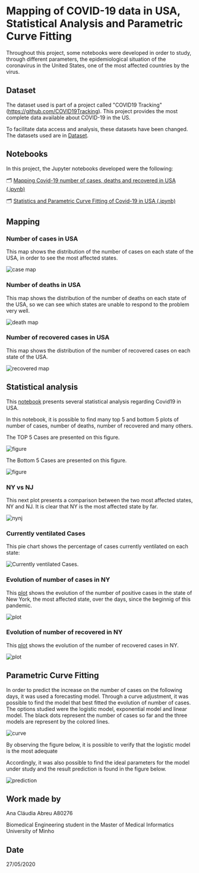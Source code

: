# Mapping of COVID-19 data in USA, Statistical Analysis and Parametric Curve Fitting

Throughout this project, some notebooks were developed in order to study, through different parameters, the epidemiological situation of the coronavirus in the United States, one of the most affected countries by the virus.

## Dataset

The dataset used is part of a project called "COVID19 Tracking"(https://github.com/COVID19Tracking). This project provides the most complete data available about COVID-19 in the US.


To facilitate data access and analysis, these datasets have been changed. The datasets used are in [Dataset](https://github.com/claudiarmabreu/Epidemologia/tree/master/Projeto%20Covid-19/Dataset).


## Notebooks

In this project, the Jupyter notebooks developed were the following:

🗂️ [Mapping Covid-19 number of cases, deaths and recovered in USA (.ipynb)](https://github.com/claudiarmabreu/Epidemologia/blob/master/Projeto%20Covid-19/Notebooks/COVID19-US-Maps.ipynb)

🗂️ [Statistics and Parametric Curve Fitting of Covid-19 in USA (.ipynb)](https://github.com/claudiarmabreu/Epidemologia/blob/master/Projeto%20Covid-19/Notebooks/COVID19-US-Stats.ipynb)



## Mapping


### Number of cases in USA

This map shows the distribution of the number of cases on each state of the USA, in order to see the most affected states.


![case map](https://github.com/claudiarmabreu/Epidemologia/blob/master/Projeto%20Covid-19/Images/number_cases.png)


### Number of deaths in USA

This map shows the distribution of the number of deaths on each state of the USA, so we can see which states are unable to respond to the problem very well.


![death map](https://github.com/claudiarmabreu/Epidemologia/blob/master/Projeto%20Covid-19/Images/number_deaths_2.png)

### Number of recovered cases in USA

This map shows the distribution of the number of recovered cases on each state of the USA.


![recovered map](https://github.com/claudiarmabreu/Epidemologia/blob/master/Projeto%20Covid-19/Images/number_recovered.png)


## Statistical analysis

This [notebook](https://github.com/claudiarmabreu/Epidemologia/blob/master/Projeto%20Covid-19/Notebooks/COVID19-US-Stats.ipynb) presents several statistical analysis regarding Covid19 in USA. 

In this notebook, it is possible to find many top 5 and bottom 5 plots of number of cases, number of deaths, number of recovered and many others.

The TOP 5 Cases are presented on this figure.

![figure](https://github.com/claudiarmabreu/Epidemologia/blob/master/Projeto%20Covid-19/Images/Top5_cases.png)

The Bottom 5 Cases are presented on this figure.

![figure](https://github.com/claudiarmabreu/Epidemologia/blob/master/Projeto%20Covid-19/Images/Bottom5_cases.png)

### NY vs NJ

This next plot presents a comparison between the two most affected states, NY and NJ. It is clear that NY is the most affected state by far.

![nynj](https://github.com/claudiarmabreu/Epidemologia/blob/master/Projeto%20Covid-19/Images/NY_NJ.png)



### Currently ventilated Cases

This pie chart shows the percentage of cases currently ventilated on each state: 

![Currently ventilated Cases](https://github.com/claudiarmabreu/Epidemologia/blob/master/Projeto%20Covid-19/Images/Ventilated.png).


### Evolution of number of cases in NY

This [plot](https://github.com/claudiarmabreu/Epidemologia/blob/master/Projeto%20Covid-19/Images/cases_NY.png) shows the evolution of the number of positive cases in the state of New York, the most affected state, over the days, since the beginnig of this pandemic.

![plot](https://github.com/claudiarmabreu/Epidemologia/blob/master/Projeto%20Covid-19/Images/cases_NY.png)

### Evolution of number of recovered in NY

This [plot](https://github.com/claudiarmabreu/Epidemologia/blob/master/Projeto%20Covid-19/Images/Recovered_NY.png) shows the evolution of the number of recovered cases in NY.

![plot](https://github.com/claudiarmabreu/Epidemologia/blob/master/Projeto%20Covid-19/Images/Recovered_NY.png)

## Parametric Curve Fitting

In order to predict the increase on the number of cases on the following days, it was used a forecasting model. 
Through a curve adjustment, it was possible to find the model that best fitted the evolution of number of cases. The options studied were the logistic model, exponential model and linear model.
The black dots represent the number of cases so far and the three models are represent by the colored lines.

![curve](https://github.com/claudiarmabreu/Epidemologia/blob/master/Projeto%20Covid-19/Images/PCF.png) 

By observing the figure below, it is possible to verify that the logistic model is the most adequate

Accordingly, it was also possible to find the ideal parameters for the model under study and the result prediction is found in the figure below.

![prediction](https://github.com/claudiarmabreu/Epidemologia/blob/master/Projeto%20Covid-19/Images/PCF2.png)


## Work made by

Ana Cláudia Abreu A80276 

Biomedical Engineering student in the Master of Medical Informatics
University of Minho


## Date

27/05/2020